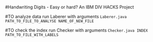 #Handwriting Digits - Easy or hard? An IBM DIV HACKS Project


#TO analyze data run Laberer with arguments 
`Laberer.java PATH_TO_FILE_TO_ANALYSE NAME_OF_NEW_FILE`

#TO check the index run Checker with arguments
`Checker.java INDEX PATH_TO_FILE_WITH_LABELS`



